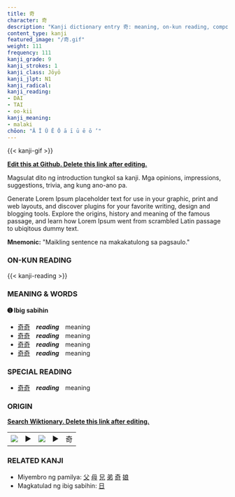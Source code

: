 ```yaml
---
title: 奇
character: 奇
description: "Kanji dictionary entry 奇: meaning, on-kun reading, compounds, origin, related kanji"
content_type: kanji
featured_image: "/奇.gif"
weight: 111
frequency: 111
kanji_grade: 9
kanji_strokes: 1
kanji_class: Jōyō
kanji_jlpt: N1
kanji_radical: 
kanji_reading: 
- DAI
- TAI
- oo-kii
kanji_meaning:
- malaki
chōon: "Ā Ī Ū Ē Ō ā ī ū ē ō ’"
---
```

[//]: # (Don't edit the line below. Kanji animated GIF code is automatically generated.)
{{< kanji-gif >}}

[//]: # (Edit below this line.)

**[Edit this at Github. Delete this link after editing.](https://github.com/tim0g/tim/tree/main/content/kanji/奇/index.md)**

Magsulat dito ng introduction tungkol sa kanji. Mga opinions, impressions, suggestions, trivia, ang kung ano-ano pa.

Generate Lorem Ipsum placeholder text for use in your graphic, print and web layouts, and discover plugins for your favorite writing, design and blogging tools. Explore the origins, history and meaning of the famous passage, and learn how Lorem Ipsum went from scrambled Latin passage to ubiqitous dummy text.
 
**Mnemonic:** "Maikling sentence na makakatulong sa pagsaulo."

### ON-KUN READING

[//]: # (Don't edit the line below. ON-KUN READING code is automatically generated.)
{{< kanji-reading >}}

### MEANING & WORDS

#### ➊ **Ibig sabihin**
  - [奇](../奇)[奇](../奇)　***reading***　meaning
  - [奇](../奇)[奇](../奇)　***reading***　meaning
  - [奇](../奇)[奇](../奇)　***reading***　meaning
  - [奇](../奇)[奇](../奇)　***reading***　meaning

### SPECIAL READING
  - [奇](../奇)[奇](../奇)　***reading***　meaning

### ORIGIN

**[Search Wiktionary. Delete this link after editing.](https://wiktionary.org/wiki/奇)**
<table class="kanji-table"><tr><td>
<img src="60px-奇-bronze.svg.png">
</td><td>▶</td><td>
<img src="60px-奇-oracle.svg.png">
</td><td>▶</td>
<td class="kanji-origin">奇</td>
</tr></table>

### RELATED KANJI
- Miyembro ng pamilya: [父](../父) [母](../母) [兄](../兄) [弟](../弟) [奇](../奇) [娘](../娘)
- Magkatulad ng ibig sabihin: [日](../日)
